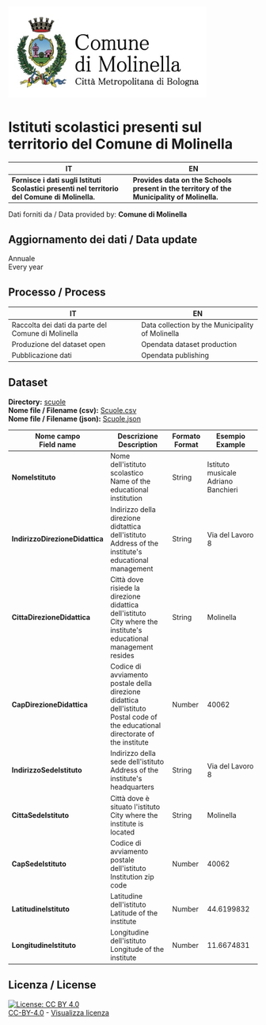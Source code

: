 <img src="../assets/images/Logo Molinella.jpg" alt="Comune Molinella" data-canonical-src="../assets/images/Logo Molinella.jpg" width="400" />

# Istituti scolastici presenti sul territorio del Comune di Molinella

| IT|EN|
|-|-|
|**Fornisce i dati sugli Istituti Scolastici presenti nel territorio del Comune di Molinella.**<br>|**Provides data on the Schools present in the territory of the Municipality of Molinella.**<br>

Dati forniti da / Data provided by: **Comune di Molinella**<br>

## Aggiornamento dei dati / Data update

Annuale<br>
Every year

## Processo / Process

| IT|EN|
|-|-|
|Raccolta dei dati da parte del Comune di Molinella|Data collection by the Municipality of Molinella|
|Produzione del dataset open|Opendata dataset production|
|Pubblicazione dati|Opendata publishing|

## Dataset

**Directory:**  [scuole](../data/scuole/)<br>
**Nome file / Filename (csv):** [Scuole.csv](../data/scuole/Scuole.csv)<br>
**Nome file / Filename (json):** [Scuole.json](../data/scuole/Scuole.json)<br>

|Nome campo<br>Field name|Descrizione<br>Description|Formato<br>Format|Esempio<br>Example|
|-|-|-|-|
|**NomeIstituto**|Nome dell'istituto scolastico<br>Name of the educational institution<br>|String|Istituto musicale Adriano Banchieri|
|**IndirizzoDirezioneDidattica**|Indirizzo della direzione didtattica dell'istituto<br>Address of the institute's educational management|String|Via del Lavoro 8|
|**CittaDirezioneDidattica**|Città dove risiede la direzione didattica dell'istituto<br>City where the institute's educational management resides|String|Molinella|
|**CapDirezioneDidattica**|Codice di avviamento postale della direzione didattica dell'istituto<br>Postal code of the educational directorate of the institute|Number|40062|
|**IndirizzoSedeIstituto**|Indirizzo della sede dell'istituto<br>Address of the institute's headquarters|String|Via del Lavoro 8|
|**CittaSedeIstituto**|Città dove è situato l'istituto<br>City where the institute is located|String|Molinella|
|**CapSedeIstituto**|Codice di avviamento postale dell'istituto<br>Institution zip code|Number|40062|
|**LatitudineIstituto**|Latitudine dell'istituto<br>Latitude of the institute|Number|44.6199832|
|**LongitudineIstituto**|Longitudine dell'istituto<br>Longitude of the institute|Number|11.6674831|

## Licenza / License

[![License: CC BY 4.0](https://img.shields.io/badge/License-CC_BY_4.0-lightgrey.svg)](https://creativecommons.org/licenses/by/4.0/)<br>
[CC-BY-4.0](https://creativecommons.org/licenses/by/4.0/deed.it) - [Visualizza licenza](https://github.com/ComuneMolinella/opendata/blob/main/LICENSE.txt)
